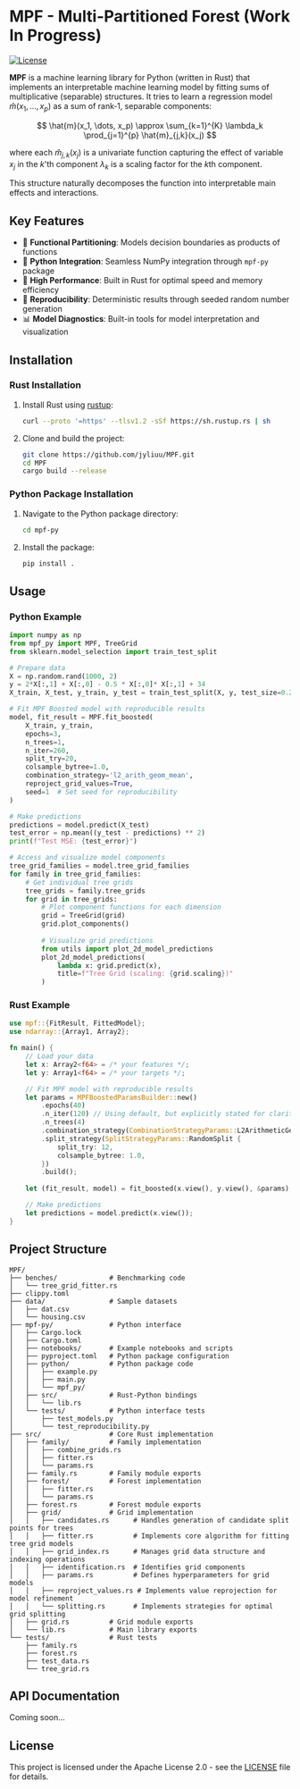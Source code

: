 # MPF - Multi-Partitioned Forest (Work In Progress)

[![License](https://img.shields.io/badge/License-Apache_2.0-blue.svg)](https://opensource.org/licenses/Apache-2.0)


**MPF** is a machine learning library for Python (written in Rust) that implements an interpretable machine learning model by fitting sums of multiplicative (separable) structures. It tries to learn a regression model $\hat{m}(x_1, \dots, x_p)$ as a sum of rank‑1, separable components:
  
$$
\hat{m}(x_1, \dots, x_p) \approx \sum_{k=1}^{K} \lambda_k \prod_{j=1}^{p} \hat{m}_{j,k}(x_j)
$$

where each $\hat{m}_{j,k}(x_j)$ is a univariate function capturing the effect of variable $x_j$ in the $k$'th component $\lambda_k$ is a scaling factor for the $k$th component.

This structure naturally decomposes the function into interpretable main effects and interactions.

## Key Features

- 🌳 **Functional Partitioning**: Models decision boundaries as products of functions
- 🐍 **Python Integration**: Seamless NumPy integration through `mpf-py` package
- 🚀 **High Performance**: Built in Rust for optimal speed and memory efficiency
- 🎯 **Reproducibility**: Deterministic results through seeded random number generation
- 📊 **Model Diagnostics**: Built-in tools for model interpretation and visualization

## Installation

### Rust Installation

1. Install Rust using [rustup](https://rustup.rs/):
   ```sh
   curl --proto '=https' --tlsv1.2 -sSf https://sh.rustup.rs | sh
   ```

2. Clone and build the project:
   ```sh
   git clone https://github.com/jyliuu/MPF.git
   cd MPF
   cargo build --release
   ```

### Python Package Installation

1. Navigate to the Python package directory:
   ```sh
   cd mpf-py
   ```

2. Install the package:
   ```sh
   pip install .
   ```

## Usage

### Python Example

```python
import numpy as np
from mpf_py import MPF, TreeGrid
from sklearn.model_selection import train_test_split

# Prepare data
X = np.random.rand(1000, 2)
y = 2*X[:,1] + X[:,0] - 0.5 * X[:,0]* X[:,1] + 34
X_train, X_test, y_train, y_test = train_test_split(X, y, test_size=0.2, random_state=42)

# Fit MPF Boosted model with reproducible results
model, fit_result = MPF.fit_boosted(
    X_train, y_train,
    epochs=3,
    n_trees=1,
    n_iter=260,
    split_try=20,
    colsample_bytree=1.0,
    combination_strategy='l2_arith_geom_mean',
    reproject_grid_values=True,
    seed=1  # Set seed for reproducibility
)

# Make predictions
predictions = model.predict(X_test)
test_error = np.mean((y_test - predictions) ** 2)
print(f"Test MSE: {test_error}")

# Access and visualize model components
tree_grid_families = model.tree_grid_families
for family in tree_grid_families:
    # Get individual tree grids
    tree_grids = family.tree_grids
    for grid in tree_grids:
        # Plot component functions for each dimension
        grid = TreeGrid(grid)
        grid.plot_components()
        
        # Visualize grid predictions
        from utils import plot_2d_model_predictions
        plot_2d_model_predictions(
            lambda x: grid.predict(x), 
            title=f"Tree Grid (scaling: {grid.scaling})"
        )

```

### Rust Example

```rust
use mpf::{FitResult, FittedModel};
use ndarray::{Array1, Array2};

fn main() {
    // Load your data
    let x: Array2<f64> = /* your features */;
    let y: Array1<f64> = /* your targets */;

    // Fit MPF model with reproducible results
    let params = MPFBoostedParamsBuilder::new()
        .epochs(40)
        .n_iter(120) // Using default, but explicitly stated for clarity
        .n_trees(4)
        .combination_strategy(CombinationStrategyParams::L2ArithmeticGeometricMean)
        .split_strategy(SplitStrategyParams::RandomSplit {
            split_try: 12,
            colsample_bytree: 1.0,
        })
        .build();
    
    let (fit_result, model) = fit_boosted(x.view(), y.view(), &params);

    // Make predictions
    let predictions = model.predict(x.view());
}
```

## Project Structure

```
MPF/
├── benches/             # Benchmarking code
│   └── tree_grid_fitter.rs
├── clippy.toml
├── data/                # Sample datasets
│   ├── dat.csv
│   └── housing.csv
├── mpf-py/              # Python interface
│   ├── Cargo.lock
│   ├── Cargo.toml
│   ├── notebooks/       # Example notebooks and scripts
│   ├── pyproject.toml   # Python package configuration
│   ├── python/          # Python package code
│   │   ├── example.py
│   │   ├── main.py
│   │   └── mpf_py/
│   ├── src/             # Rust-Python bindings
│   │   └── lib.rs
│   └── tests/           # Python interface tests
│       ├── test_models.py
│       └── test_reproducibility.py
├── src/                 # Core Rust implementation
│   ├── family/          # Family implementation
│   │   ├── combine_grids.rs
│   │   ├── fitter.rs
│   │   └── params.rs
│   ├── family.rs        # Family module exports
│   ├── forest/          # Forest implementation
│   │   ├── fitter.rs
│   │   └── params.rs
│   ├── forest.rs        # Forest module exports
│   ├── grid/            # Grid implementation
│   │   ├── candidates.rs      # Handles generation of candidate split points for trees
│   │   ├── fitter.rs          # Implements core algorithm for fitting tree grid models
│   │   ├── grid_index.rs      # Manages grid data structure and indexing operations
│   │   ├── identification.rs  # Identifies grid components
│   │   ├── params.rs          # Defines hyperparameters for grid models
│   │   ├── reproject_values.rs # Implements value reprojection for model refinement
│   │   └── splitting.rs       # Implements strategies for optimal grid splitting
│   ├── grid.rs          # Grid module exports
│   └── lib.rs           # Main library exports
└── tests/               # Rust tests
    ├── family.rs
    ├── forest.rs
    ├── test_data.rs
    └── tree_grid.rs
```

## API Documentation
Coming soon...

## License

This project is licensed under the Apache License 2.0 - see the [LICENSE](LICENSE) file for details.
